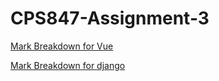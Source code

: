 # CPS847-Assignment-3

[Mark Breakdown for Vue](https://github.com/FarsBein/CPS847-Assignment-3/blob/main/vue/README.md)


[Mark Breakdown for django](https://github.com/FarsBein/CPS847-Assignment-3/django/README.md)

